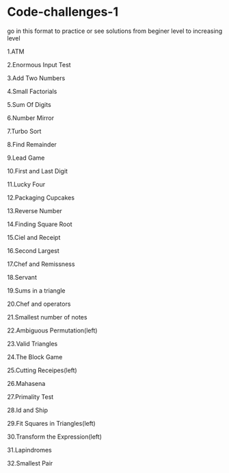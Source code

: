 # Code-challenges-1

go in this format to practice or see solutions from beginer level to increasing level


1.ATM

2.Enormous Input Test

3.Add Two Numbers

4.Small Factorials

5.Sum Of Digits

6.Number Mirror

7.Turbo Sort

8.Find Remainder

9.Lead Game

10.First and Last Digit

11.Lucky Four

12.Packaging Cupcakes

13.Reverse Number

14.Finding Square Root

15.Ciel and Receipt

16.Second Largest

17.Chef and Remissness

18.Servant

19.Sums in a triangle

20.Chef and operators

21.Smallest number of notes

22.Ambiguous Permutation(left)

23.Valid Triangles

24.The Block Game

25.Cutting Receipes(left)

26.Mahasena

27.Primality Test

28.Id and Ship

29.Fit Squares in Triangles(left)

30.Transform the Expression(left)

31.Lapindromes

32.Smallest Pair
